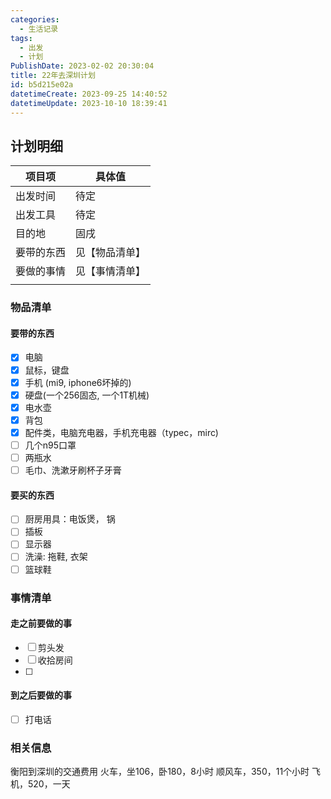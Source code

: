 ```yaml
---
categories:
  - 生活记录
tags:
  - 出发
  - 计划
PublishDate: 2023-02-02 20:30:04
title: 22年去深圳计划
id: b5d215e02a
datetimeCreate: 2023-09-25 14:40:52
datetimeUpdate: 2023-10-10 18:39:41
---
```


## 计划明细

| 项目项     | 具体值         |
| ---------- | -------------- |
| 出发时间   | 待定           |
| 出发工具   | 待定           |
| 目的地     | 固戌           |
| 要带的东西 | 见【物品清单】 |
|要做的事情  |    见【事情清单】            |
|            |                |

### 物品清单

#### 要带的东西

- [x] 电脑
- [x] 鼠标，键盘
- [x] 手机 (mi9, iphone6坏掉的)
- [x] 硬盘(一个256固态, 一个1T机械) 
- [x] 电水壶
- [x] 背包
- [x] 配件类，电脑充电器，手机充电器（typec，mirc)
- [ ] 几个n95口罩
- [ ] 两瓶水
- [ ] 毛巾、洗漱牙刷杯子牙膏

#### 要买的东西

- [ ] 厨房用具：电饭煲， 锅
- [ ] 插板
- [ ] 显示器
- [ ] 洗澡: 拖鞋, 衣架
- [ ] 篮球鞋

### 事情清单

#### 走之前要做的事

- [ ] 剪头发
- [ ] 收拾房间
- [ ] 

#### 到之后要做的事

- [ ] 打电话

### 相关信息

衡阳到深圳的交通费用
火车，坐106，卧180，8小时
顺风车，350，11个小时
飞机，520，一天